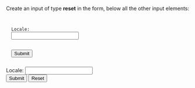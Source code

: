 Create an input of type **reset** in the form, below all the other input elements:

<codeblock language="html" type="exercise" testMode="fixedInput">
<code>
<form>
  <label>Locale:</label>
  <input type="text">
  <br />
  <input type="submit">
</form>
</code>

<solution>
<form>
  <label>Locale:</label>
  <input type="text">
  <br />
  <input type="submit">
  <input type="reset">
</form>
</solution>
</codeblock>